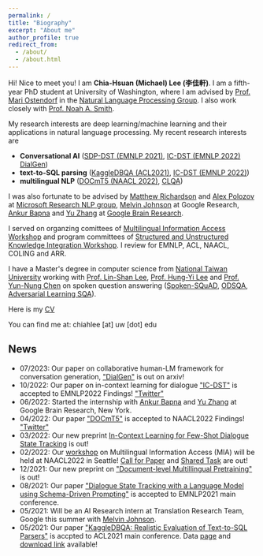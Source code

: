 ```yaml
---
permalink: /
title: "Biography"
excerpt: "About me"
author_profile: true
redirect_from: 
  - /about/
  - /about.html
---
```




Hi! Nice to meet you! I am **Chia-Hsuan (Michael) Lee (李佳軒)**.
I am a fifth-year PhD student at University of Washington, where I am advised by [Prof. Mari Ostendorf](https://people.ece.uw.edu/ostendorf/) in the [Natural Language Processing Group](https://nlp.washington.edu/). I also work closely with [Prof. Noah A. Smith](https://nasmith.github.io/).

My research interests are deep learning/machine learning and their applications in natural language processing. 
My recent research interests are 
- **Conversational AI** ([SDP-DST (EMNLP 2021)](https://aclanthology.org/2021.emnlp-main.404/), [IC-DST (EMNLP 2022)](https://aclanthology.org/2022.findings-emnlp.193/) [DialGen](https://arxiv.org/abs/2307.07047))
- **text-to-SQL parsing** ([KaggleDBQA (ACL2021)](https://aclanthology.org/2021.acl-long.176/), [IC-DST (EMNLP 2022)](https://aclanthology.org/2022.findings-emnlp.193/))
- **multilingual NLP** ([DOCmT5 (NAACL 2022)](https://aclanthology.org/2022.findings-naacl.32/),  [CLQA](https://arxiv.org/abs/1907.06042))

I was also fortunate to be advised by [Matthew Richardson](https://scholar.google.com/citations?user=IT-vb_kAAAAJ&hl=en) and [Alex Polozov](https://alexpolozov.com/) at [Microsoft Research NLP group](https://www.microsoft.com/en-us/research/group/natural-language-processing/people/), [Melvin Johnson](https://scholar.google.com/citations?user=g4oMRgsAAAAJ&hl=en) at Google Research, [Ankur Bapna](https://scholar.google.com/citations?user=6xaz-r0AAAAJ&hl=en) and [Yu Zhang](https://scholar.google.com/citations?user=EilVnKwAAAAJ&hl=en) at [Google Brain Research](https://research.google/teams/brain/). 

I served on organzing comittees of [Multilingual Information Access Workshop](https://mia-workshop.github.io/) and program committees of [Structured and Unstructured Knowledge Integration Workshop](https://suki-workshop.github.io/organization). I review for EMNLP, ACL, NAACL, COLING and ARR. 

I have a Master's degree in computer science from [National Taiwan University](https://www.ntu.edu.tw/) working with [Prof. Lin-Shan Lee](https://scholar.google.com.tw/citations?hl=zh-TW&user=23zBJqIAAAAJ&view_op=list_works&sortby=pubdate), [Prof. Hung-Yi Lee](http://speech.ee.ntu.edu.tw/~tlkagk/) and [Prof. Yun-Nung Chen](https://www.csie.ntu.edu.tw/~yvchen/) on spoken question answering ([Spoken-SQuAD](https://www.isca-speech.org/archive/pdfs/interspeech_2018/lee18d_interspeech.pdf), [ODSQA](https://arxiv.org/abs/1904.07904), [Adversarial Learning SQA](https://arxiv.org/abs/1808.02280)). 


Here is my <a href="files/CV_0809.pdf" target="_blank">CV</a> 

You can find me at: chiahlee [at] uw [dot] edu

## News
- 07/2023: Our paper on collaborative human-LM framework for conversation generation, ["DialGen"](https://arxiv.org/abs/2307.07047) is out on arxiv!
- 10/2022: Our paper on in-context learning for dialogue ["IC-DST"](https://arxiv.org/abs/2203.08568) is accepted to EMNLP2022 Findings! ["Twitter"](https://mobile.twitter.com/huyushi98/status/1529208385865797632)
- 06/2022: Started the internship with [Ankur Bapna](https://twitter.com/ankurbpn) and [Yu Zhang](https://scholar.google.com/citations?user=EilVnKwAAAAJ&hl=en) at Google Brain Research, New York. 
- 04/2022: Our paper ["DOCmT5"](https://aclanthology.org/2022.findings-naacl.32/) is accepted to NAACL2022 Findings! ["Twitter"](https://twitter.com/ChiahsuanL/status/1512582119440064512)
- 03/2022: Our new preprint [In-Context Learning for Few-Shot Dialogue State Tracking](https://arxiv.org/abs/2203.08568) is out! 
- 02/2022: Our [workshop](https://mia-workshop.github.io/) on Multilingual Information Access (MIA) will be held at NAACL2022 in Seattle! [Call for Paper](https://mia-workshop.github.io/cfp.html) and [Shared Task](https://mia-workshop.github.io/shared_task.html) are out!
- 12/2021: Our new preprint on ["Document-level Multillingual Pretraining"](https://arxiv.org/abs/2112.08709) is out!
- 08/2021: Our paper ["Dialogue State Tracking with a Language Model using Schema-Driven Prompting"](https://aclanthology.org/2021.emnlp-main.404/) is accepted to EMNLP2021 main conference.
- 05/2021: Will be an AI Research intern at Translation Research Team, Google this summer with [Melvin Johnson](https://scholar.google.com/citations?user=g4oMRgsAAAAJ&hl=en).
- 05/2021: Our paper ["KaggleDBQA: Realistic Evaluation of Text-to-SQL Parsers"](https://aclanthology.org/2021.acl-long.176/) is accpted to ACL2021 main conference. Data [page](https://github.com/chiahsuan156/KaggleDBQA) and [download link](https://www.microsoft.com/en-us/research/publication/kaggledbqa-realistic-evaluation-of-text-to-sql-parsers/) available! 
